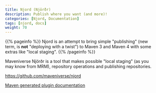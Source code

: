 ```yaml
---
title: Njord (Njörðr)
description: Publish where you want (and more)!
categories: [Njord, Documentation]
tags: [njord, docs]
weight: 70
---
```


{{% pageinfo %}}
Njord is an attempt to bring simple "publishing" (new term, is **not** "deploying with a twist") to Maven 3 and Maven 4
with some extras like "local staging".
{{% /pageinfo %}}

Maveniverse Njörðr is a tool that makes possible "local staging" (as you may know from MRM), repository operations and
publishing repositories.

https://github.com/maveniverse/njord

[Maven generated plugin documentation](plugin-documentation/plugin-info.html)